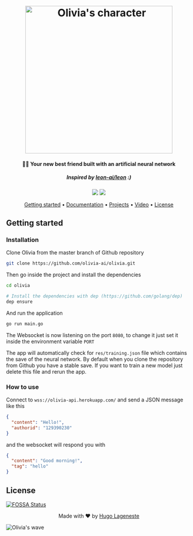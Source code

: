 <h1 align="center">
  <br>
  <img src="https://i.imgur.com/Xz0DUXf.png" alt="Olivia's character" width="400">
  <br>
</h1>

<h4 align="center">💁‍♀️ Your new best friend built with an artificial neural network</h4>
<h5 align="center">Inspired by <a href="https://github.com/leon-ai/leon">leon-ai/leon</a> :)</h5>

<p align="center">
  <a href="https://travis-ci.org/olivia-ai/olivia"><img src="https://travis-ci.org/olivia-ai/olivia.svg?branch=master"></a>
  <a href="https://app.fossa.io/projects/git%2Bgithub.com%2Folivia-ai%2Folivia?ref=badge_shield"><img src="https://app.fossa.io/api/projects/git%2Bgithub.com%2Folivia-ai%2Folivia.svg?type=shield"></a>
</p>

<p align="center">
  <a href="#getting-started">Getting started</a> •
  <a href="https://docs.olivia-ai.org">Documentation</a> •
  <a href="https://github.com/orgs/olivia-ai/projects">Projects</a> •
  <a href="https://www.youtube.com/watch?v=JmJZi9gmKvI">Video</a> •
  <a href="#license">License</a>
</p>

## Getting started
### Installation
Clone Olivia from the master branch of Github repository

```bash
git clone https://github.com/olivia-ai/olivia.git
```

Then go inside the project and install the dependencies

```bash
cd olivia

# Install the dependencies with dep (https://github.com/golang/dep)
dep ensure
```

And run the application

```bash
go run main.go
```

The Websocket is now listening on the port `8080`, to change it just set it inside the environment variable `PORT`

The app will automatically check for `res/training.json` file which contains the save of the neural network.
By default when you clone the repository from Github you have a stable save.
If you want to train a new model just delete this file and rerun the app.

### How to use
Connect to `wss://olivia-api.herokuapp.com/` and send a JSON message like this

```json
{
  "content": "Hello!",
  "authorid": "129390230"
}
```

and the websocket will respond you with 
```json
{
  "content": "Good morning!",
  "tag": "hello"
}
```

## License
[![FOSSA Status](https://app.fossa.io/api/projects/git%2Bgithub.com%2Folivia-ai%2Folivia.svg?type=large)](https://app.fossa.io/projects/git%2Bgithub.com%2Folivia-ai%2Folivia?ref=badge_large)

<p align="center">
  Made with ❤️ by <a href="https://github.com/ananagame">Hugo Lageneste</a>
</p>

![Olivia's wave](https://olivia-ai.org/img/background-olivia.png)
